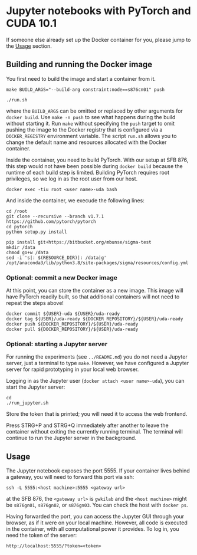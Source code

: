 # Jupyter notebooks with PyTorch and CUDA 10.1

If someone else already set up the Docker container for you, please jump to the [Usage](#Usage) section.


## Building and running the Docker image

You first need to build the image and start a container from it.

```
make BUILD_ARGS="--build-arg constraint:node==s876cn01" push

./run.sh
```

where the `BUILD_ARGS` can be omitted or replaced by other arguments for `docker build`. Use `make -n push` to see what happens during the build without starting it. Run `make` without specifying the `push` target to omit pushing the image to the Docker registry that is configured via a `DOCKER_REGISTRY` environment variable. The script `run.sh` allows you to change the default name and resources allocated with the Docker container.

Inside the container, you need to build PyTorch. With our setup at SFB 876, this step would not have been possible during `docker build` because the runtime of each build step is limited. Building PyTorch requires root privileges, so we log in as the root user from our host.

```
docker exec -tiu root <user name>-uda bash
```

And inside the container, we execude the following lines:
```
cd /root
git clone --recursive --branch v1.7.1 https://github.com/pytorch/pytorch
cd pytorch
python setup.py install

pip install git+https://bitbucket.org/mbunse/sigma-test
mkdir /data
chmod go+w /data
sed -i 's|: $(RESOURCE_DIR)|: /data|g' /opt/anaconda3/lib/python3.8/site-packages/sigma/resources/config.yml
```

### Optional: commit a new Docker image

At this point, you can store the container as a new image. This image will have PyTorch readily built, so that additional containers will not need to repeat the steps above!

```
docker commit ${USER}-uda ${USER}/uda-ready
docker tag ${USER}/uda-ready ${DOCKER_REPOSITORY}/${USER}/uda-ready
docker push ${DOCKER_REPOSITORY}/${USER}/uda-ready
docker pull ${DOCKER_REPOSITORY}/${USER}/uda-ready
```

### Optional: starting a Jupyter server

For running the experiments (see `../README.md`) you do not need a Jupyter server, just a terminal to type `make`. However, we have configured a Jupyter server for rapid prototyping in your local web browser.

Logging in as the Jupyter user (`docker attach <user name>-uda`), you can start the Jupyter server:

```
cd
./run_jupyter.sh
```

Store the token that is printed; you will need it to access the web frontend.

Press STRG+P and STRG+Q immediately after another to leave the container without exiting the currently running terminal. The terminal will continue to run the Jupyter server in the background.


## Usage

The Jupyter notebook exposes the port 5555. If your container lives behind a gateway, you will need to forward this port via ssh:

```
ssh -L 5555:<host machine>:5555 <gateway url>
```

at the SFB 876, the `<gateway url>` is `gwkilab` and the `<host machine>` might be `s876gn01`, `s876gn02`, or  `s876gn03`. You can check the host with `docker ps`.

Having forwarded the port, you can access the Jupyter GUI through your browser, as if it were on your local machine. However, all code is executed in the container, with all computational power it provides. To log in, you need the token of the server:

```
http://localhost:5555/?token=<token>
```
